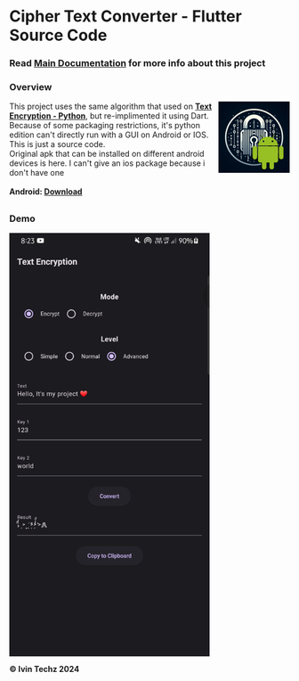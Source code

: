 # Cipher Text Converter - Flutter Source Code

### Read <b>[Main Documentation](https://github.com/ivin-titus/Text-Encryption/blob/master/README.md)</b> for more info about this project


### Overview 
<img src="logo_android.png" width="128" height="128" alt="text-encryption" align="right" />

This project uses the same algorithm that used on **[Text Encryption - Python](https://github.com/ivin-titus/Text-Encryption/tree/master/text_encryption_python)**, but re-implimented it using Dart.<br>
Because of some packaging restrictions, it's python edition can't directly run with a GUI on Android or IOS. This is just a source code. <br> Original apk that can be installed on different android devices is here. I can't give an ios package because i don't  have one <br> <br>  <b> Android: [Download](https://download1321.mediafire.com/nlt9np0h4heghBkA13g8nfw3gsUT9Ox9JPFTXIBNpiXOHXSYt5hZ3uDwMmpcb25pHJ8PEse2QgtLVxJPMnNa13E14i5-ZpLkdt9wg1w14vq65C50TNLhFZDdFj_5JMU6glRzBFyKptz8VvrcqJIl-EnfJ4WfqCyurppyuzYJ0w/npikkymx3hleurt/Text+Encryption.apk)</b>

##

### Demo
<img src="demo_android.png" width="360" height="760" alt="text-encryption" align="center" />

<b>©️ Ivin Techz 2024</b>
